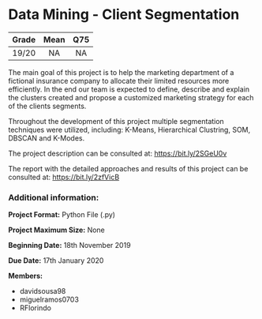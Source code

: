# Data Mining - Client Segmentation

| Grade                | Mean                  | Q75                |
|:--------------------:|:---------------------:|:------------------:|
| 19/20                | NA                    | NA                 |

The main goal of this project is to help the marketing department of a fictional insurance company to allocate their limited resources more efficiently. In the end our team is expected to define, describe and explain the clusters created and propose a customized marketing strategy for each of the clients segments.

Throughout the development of this project multiple segmentation techniques were utilized, including: K-Means, Hierarchical Clustring, SOM, DBSCAN and K-Modes. 

The project description can be consulted at: https://bit.ly/2SGeU0v

The report with the detailed approaches and results of this project can be consulted at: https://bit.ly/2zfVicB 

### Additional information:

**Project Format:** Python File (.py)

**Project Maximum Size:** None

**Beginning Date:** 18th November 2019

**Due Date:** 17th January 2020

**Members:**
- davidsousa98
- miguelramos0703
- RFlorindo
